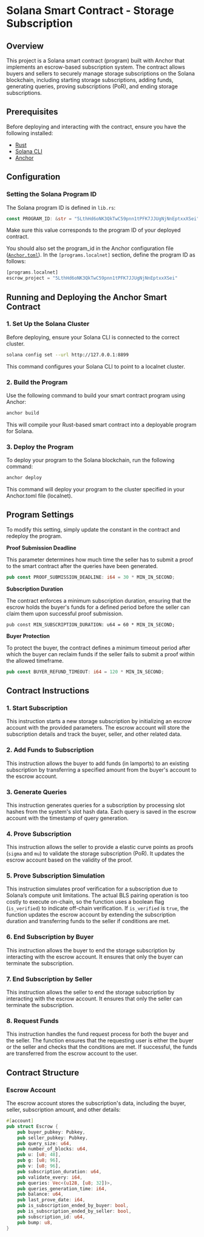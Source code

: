 
# Solana Smart Contract - Storage Subscription

## Overview

This project is a Solana smart contract (program) built with Anchor that implements an escrow-based subscription system. The contract allows buyers and sellers to securely manage storage subscriptions on the Solana blockchain, including starting storage subscriptions, adding funds, generating queries, proving subscriptions (PoR), and ending storage subscriptions.

## Prerequisites

Before deploying and interacting with the contract, ensure you have the following installed:

- [Rust](https://www.rust-lang.org/tools/install)
- [Solana CLI](https://docs.solana.com/cli/install-solana-cli)
- [Anchor](https://book.anchor-lang.com/getting_started/installation.html)

## Configuration

### Setting the Solana Program ID

The Solana program ID is defined in `lib.rs`:

```rust
const PROGRAM_ID: &str = "5LthHd6oNK3QkTwC59pnn1tPFK7JJUgNjNnEptxxXSei";
```

Make sure this value corresponds to the program ID of your deployed contract.

You should also set the program_id in the Anchor configuration file ([`Anchor.toml`](Anchor.toml)). In the `[programs.localnet]` section, define the program ID as follows:

```rust
[programs.localnet]
escrow_project = "5LthHd6oNK3QkTwC59pnn1tPFK7JJUgNjNnEptxxXSei"
```

## Running and Deploying the Anchor Smart Contract

### 1. Set Up the Solana Cluster
Before deploying, ensure your Solana CLI is connected to the correct cluster.

```sh
solana config set --url http://127.0.0.1:8899
```

This command configures your Solana CLI to point to a localnet cluster.

### 2. Build the Program

Use the following command to build your smart contract program using Anchor:

```sh
anchor build
```

This will compile your Rust-based smart contract into a deployable program for Solana.

### 3. Deploy the Program

To deploy your program to the Solana blockchain, run the following command:

```sh
anchor deploy
```

This command will deploy your program to the cluster specified in your Anchor.toml file (localnet).

## Program Settings

To modify this setting, simply update the constant in the contract and redeploy the program.

**Proof Submission Deadline**

This parameter determines how much time the seller has to submit a proof to the smart contract after the queries have been generated.

```rust
pub const PROOF_SUBMISSION_DEADLINE: i64 = 30 * MIN_IN_SECOND;
```

**Subscription Duration**

The contract enforces a minimum subscription duration, ensuring that the escrow holds the buyer's funds for a defined period before the seller can claim them upon successful proof submission.

```
pub const MIN_SUBSCRIPTION_DURATION: u64 = 60 * MIN_IN_SECOND;  
```

**Buyer Protection**

To protect the buyer, the contract defines a minimum timeout period after which the buyer can reclaim funds if the seller fails to submit a proof within the allowed timeframe.

```rust
pub const BUYER_REFUND_TIMEOUT: i64 = 120 * MIN_IN_SECOND;  
```

## Contract Instructions

### 1. Start Subscription

This instruction starts a new storage subscription by initializing an escrow account with the provided parameters. The escrow account will store the subscription details and track the buyer, seller, and other related data.

### 2. Add Funds to Subscription

This instruction allows the buyer to add funds (in lamports) to an existing subscription by transferring a specified amount from the buyer's account to the escrow account.

### 3. Generate Queries

This instruction generates queries for a subscription by processing slot hashes from the system's slot hash data. Each query is saved in the escrow account with the timestamp of query generation.

### 4. Prove Subscription

This instruction allows the seller to provide a elastic curve points as proofs (`sigma` and `mu`) to validate the storage subscription (PoR). It updates the escrow account based on the validity of the proof.

### 5. Prove Subscription Simulation

This instruction simulates proof verification for a subscription due to Solana’s compute unit limitations. The actual BLS pairing operation is too costly to execute on-chain, so the function uses a boolean flag (`is_verified`) to indicate off-chain verification.
If `is_verified` is `true`, the function updates the escrow account by extending the subscription duration and transferring funds to the seller if conditions are met.

### 6. End Subscription by Buyer

This instruction allows the buyer to end the storage subscription by interacting with the escrow account. It ensures that only the buyer can terminate the subscription.

### 7. End Subscription by Seller

This instruction allows the seller to end the storage subscription by interacting with the escrow account. It ensures that only the seller can terminate the subscription.

### 8. Request Funds

This instruction handles the fund request process for both the buyer and the seller. The function ensures that the requesting user is either the buyer or the seller and checks that the conditions are met. If successful, the funds are transferred from the escrow account to the user.

## Contract Structure

### Escrow Account

The escrow account stores the subscription's data, including the buyer, seller, subscription amount, and other details:

```rust
#[account]
pub struct Escrow {
    pub buyer_pubkey: Pubkey,
    pub seller_pubkey: Pubkey,
    pub query_size: u64,
    pub number_of_blocks: u64,
    pub u: [u8; 48],
    pub g: [u8; 96],
    pub v: [u8; 96],
    pub subscription_duration: u64,
    pub validate_every: i64,
    pub queries: Vec<(u128, [u8; 32])>,
    pub queries_generation_time: i64,
    pub balance: u64,
    pub last_prove_date: i64,
    pub is_subscription_ended_by_buyer: bool,
    pub is_subscription_ended_by_seller: bool,
    pub subscription_id: u64,
    pub bump: u8,
}
```
